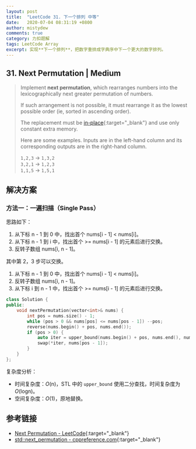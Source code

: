 ```yaml
---
layout: post
title:  "LeetCode 31. 下一个排列 中等"
date:   2020-07-04 08:31:19 +0800
author: mistydew
comments: true
category: 力扣题解
tags: LeetCode Array
excerpt: 实现**下一个排列**，把数字重排成字典序中下一个更大的数字排列。
---
```

## 31. Next Permutation | Medium

> Implement **next permutation**, which rearranges numbers into the lexicographically next greater permutation of numbers.
> 
> If such arrangement is not possible, it must rearrange it as the lowest possible order (ie, sorted in ascending order).
> 
> The replacement must be [in-place](https://en.wikipedia.org/wiki/In-place_algorithm){:target="_blank"} and use only constant extra memory.
> 
> Here are some examples. Inputs are in the left-hand column and its corresponding outputs are in the right-hand column.
> 
> `1,2,3` → `1,3,2`<br>
> `3,2,1` → `1,2,3`<br>
> `1,1,5` → `1,5,1`

## 解决方案

### 方法一：一遍扫描（Single Pass）

思路如下：
1. 从下标 n - 1 到 0 中，找出首个 nums[i - 1] < nums[i]。
2. 从下标 n - 1 到 i 中，找出首个 >= nums[i - 1] 的元素后进行交换。
3. 反转子数组 nums[i, n - 1]。

其中第 2，3 步可以交换。

1. 从下标 n - 1 到 0 中，找出首个 nums[i - 1] < nums[i]。
2. 反转子数组 nums[i, n - 1]。
3. 从下标 i 到 n - 1 中，找出首个 >= nums[i - 1] 的元素后进行交换。

```cpp
class Solution {
public:
    void nextPermutation(vector<int>& nums) {
        int pos = nums.size() - 1;
        while (pos > 0 && nums[pos] <= nums[pos - 1]) --pos;
        reverse(nums.begin() + pos, nums.end());
        if (pos > 0) {
            auto iter = upper_bound(nums.begin() + pos, nums.end(), nums[pos - 1]);
            swap(*iter, nums[pos - 1]);
        }
    }
};
```

复杂度分析：
* 时间复杂度：_O_(n)，STL 中的 `upper_bound` 使用二分查找，时间复杂度为 _O_(logn)。
* 空间复杂度：_O_(1)，原地替换。

## 参考链接

* [Next Permutation - LeetCode](https://leetcode.com/problems/next-permutation/){:target="_blank"}
* [std::next_permutation - cppreference.com](https://en.cppreference.com/w/cpp/algorithm/next_permutation){:target="_blank"}
